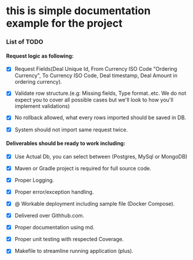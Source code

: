 # this is simple documentation example for the project

### List of TODO
#### Request logic as following:
- [x] Request Fields(Deal Unique Id, From Currency ISO Code "Ordering Currency", To Currency ISO Code, Deal timestamp, Deal Amount in ordering currency).

- [x] Validate row structure.(e.g: Missing fields, Type format..etc. We do not expect you to cover all possible cases but we'll look to how you'll implement validations)


- [x] No rollback allowed, what every rows imported should be saved in DB.


- [x] System should not import same request twice.

#### Deliverables should be ready to work including:

- [x] Use Actual Db, you can select between (Postgres, MySql or MongoDB)

- [x] Maven or Gradle project is required for full source code.

- [x] Proper Logging.


- [x] Proper error/exception handling.

- [x] @ Workable deployment including sample file (Docker Compose).

- [x]  Delivered over Githhub.com.

- [x]  Proper documentation using md.

- [x]  Proper unit testing with respected Coverage.

- [x]  Makefile to streamline running application (plus).
